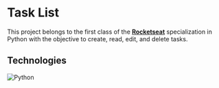 # Task List
This project belongs to the first class of the **[Rocketseat](https://www.rocketseat.com.br/)** specialization in Python with the objective to create, read, edit, and delete tasks.

## Technologies
![Python](https://img.shields.io/badge/python-3670A0?style=for-the-badge&logo=python&logoColor=ffdd54)